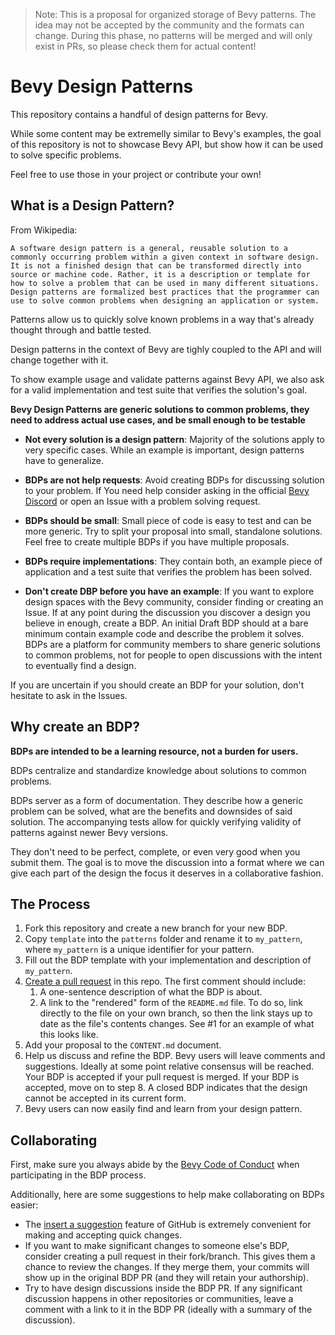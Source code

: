 > Note:
> This is a proposal for organized storage of Bevy patterns.
> The idea may not be accepted by the community and the formats can change.
> During this phase, no patterns will be merged and will only exist in PRs, so please check them for actual content!

# Bevy Design Patterns

This repository contains a handful of design patterns for Bevy.

While some content may be extremelly similar to Bevy's examples, the goal of this repository is not to showcase Bevy API, but show how it can be used to solve specific problems.

Feel free to use those in your project or contribute your own!

## What is a Design Pattern?

From Wikipedia:

```
A software design pattern is a general, reusable solution to a commonly occurring problem within a given context in software design. It is not a finished design that can be transformed directly into source or machine code. Rather, it is a description or template for how to solve a problem that can be used in many different situations. Design patterns are formalized best practices that the programmer can use to solve common problems when designing an application or system.
```

Patterns allow us to quickly solve known problems in a way that's already thought through and battle tested.

Design patterns in the context of Bevy are tighly coupled to the API and will change together with it.

To show example usage and validate patterns against Bevy API, we also ask for a valid implementation and test suite that verifies the solution's goal.

**Bevy Design Patterns are generic solutions to common problems, they need to address actual use cases, and be small enough to be testable**

* **Not every solution is a design pattern**: Majority of the solutions apply to very specific cases. While an example is important, design patterns have to generalize.

* **BDPs are not help requests**: Avoid creating BDPs for discussing solution to your problem. If You need help consider asking in the official [Bevy Discord](https://discord.com/invite/bevy) or open an Issue with a problem solving request.

* **BDPs should be small**: Small piece of code is easy to test and can be more generic. Try to split your proposal into small, standalone solutions. Feel free to create multiple BDPs if you have multiple proposals.

* **BDPs require implementations**: They contain both, an example piece of application and a test suite that verifies the problem has been solved.

* **Don't create DBP before you have an example**: If you want to explore design spaces with the Bevy community, consider finding or creating an Issue. If at any point during the discussion you discover a design you believe in enough, create a BDP. An initial Draft BDP should at a bare minimum contain example code and describe the problem it solves. BDPs are a platform for community members to share generic solutions to common problems, not for people to open discussions with the intent to eventually find a design.

If you are uncertain if you should create an BDP for your solution, don't hesitate to ask in the Issues.

## Why create an BDP?

**BDPs are intended to be a learning resource, not a burden for users.**

BDPs centralize and standardize knowledge about solutions to common problems.

BDPs server as a form of documentation. They describe how a generic problem can be solved, what are the benefits and downsides of said solution. The accompanying tests allow for quickly verifying validity of patterns against newer Bevy versions.

They don't need to be perfect, complete, or even very good when you submit them. The goal is to move the discussion into a format where we can give each part of the design the focus it deserves in a collaborative fashion.

## The Process

1. Fork this repository and create a new branch for your new BDP.
1. Copy `template` into the `patterns` folder and rename it to `my_pattern`, where `my_pattern` is a unique identifier for your pattern.
1. Fill out the BDP template with your implementation and description of `my_pattern`.
1. [Create a pull request](https://docs.github.com/en/github/collaborating-with-issues-and-pull-requests/creating-a-pull-request) in this repo. The first comment should include:
   1. A one-sentence description of what the BDP is about.
   1. A link to the "rendered" form of the `README.md` file. To do so, link directly to the file on your own branch, so then the link stays up to date as the file's contents changes. See #1 for an example of what this looks like.
1. Add your proposal to the `CONTENT.md` document.
1. Help us discuss and refine the BDP. Bevy users will leave comments and suggestions. Ideally at some point relative consensus will be reached. Your BDP is accepted if your pull request is merged. If your BDP is accepted, move on to step 8. A closed BDP indicates that the design cannot be accepted in its current form.
1. Bevy users can now easily find and learn from your design pattern.

## Collaborating

First, make sure you always abide by the [Bevy Code of Conduct](https://github.com/bevyengine/bevy/blob/main/CODE_OF_CONDUCT.md) when participating in the BDP process.

Additionally, here are some suggestions to help make collaborating on BDPs easier:

* The [insert a suggestion](https://docs.github.com/en/github/collaborating-with-issues-and-pull-requests/commenting-on-a-pull-request#adding-line-comments-to-a-pull-request) feature of GitHub is extremely convenient for making and accepting quick changes.
* If you want to make significant changes to someone else's BDP, consider creating a pull request in their fork/branch. This gives them a chance to review the changes. If they merge them, your commits will show up in the original BDP PR (and they will retain your authorship).
* Try to have design discussions inside the BDP PR. If any significant discussion happens in other repositories or communities, leave a comment with a link to it in the BDP PR (ideally with a summary of the discussion).
